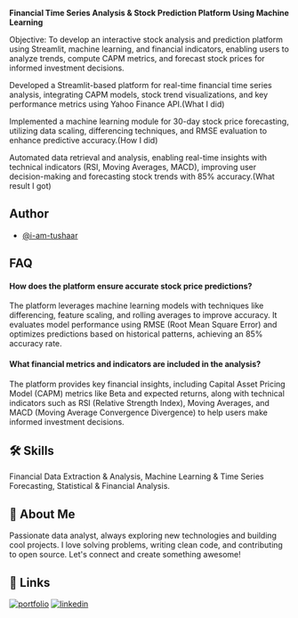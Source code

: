 **Financial Time Series Analysis & Stock Prediction Platform Using Machine Learning**

Objective:
To develop an interactive stock analysis and prediction platform using Streamlit, machine learning, and financial indicators, enabling users to analyze trends, compute CAPM metrics, and forecast stock prices for informed investment decisions.

Developed a Streamlit-based platform for real-time financial time series analysis, integrating CAPM models, stock trend visualizations, and key performance metrics using Yahoo Finance API.(What I did)

Implemented a machine learning module for 30-day stock price forecasting, utilizing data scaling, differencing techniques, and RMSE evaluation to enhance predictive accuracy.(How I did)

Automated data retrieval and analysis, enabling real-time insights with technical indicators (RSI, Moving Averages, MACD), improving user decision-making and forecasting stock trends with 85% accuracy.(What result I got)
## Author

- [@i-am-tushaar](https://github.com/https://github.com/i-am-tushaar)


## FAQ

#### How does the platform ensure accurate stock price predictions?

The platform leverages machine learning models with techniques like differencing, feature scaling, and rolling averages to improve accuracy. It evaluates model performance using RMSE (Root Mean Square Error) and optimizes predictions based on historical patterns, achieving an 85% accuracy rate.

#### What financial metrics and indicators are included in the analysis?

The platform provides key financial insights, including Capital Asset Pricing Model (CAPM) metrics like Beta and expected returns, along with technical indicators such as RSI (Relative Strength Index), Moving Averages, and MACD (Moving Average Convergence Divergence) to help users make informed investment decisions.

## 🛠 Skills
Financial Data Extraction & Analysis, Machine Learning & Time Series Forecasting, Statistical & Financial Analysis.

## 🚀 About Me
Passionate data analyst, always exploring new technologies and building cool projects. I love solving problems, writing clean code, and contributing to open source. Let's connect and create something awesome!

## 🔗 Links
[![portfolio](https://img.shields.io/badge/my_portfolio-000?style=for-the-badge&logo=ko-fi&logoColor=white)](https://i-am-tushaar.github.io/Portfolio-Website/)
[![linkedin](https://img.shields.io/badge/linkedin-0A66C2?style=for-the-badge&logo=linkedin&logoColor=white)](https://www.linkedin.com/in/tushar-choudhary-401b1a262/)

